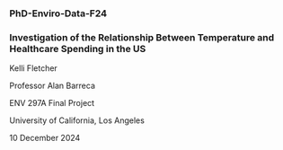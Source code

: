 ### **PhD-Enviro-Data-F24**

### Investigation of the Relationship Between Temperature and Healthcare Spending in the US

Kelli Fletcher

Professor Alan Barreca

ENV 297A Final Project

University of California, Los Angeles

10 December 2024


